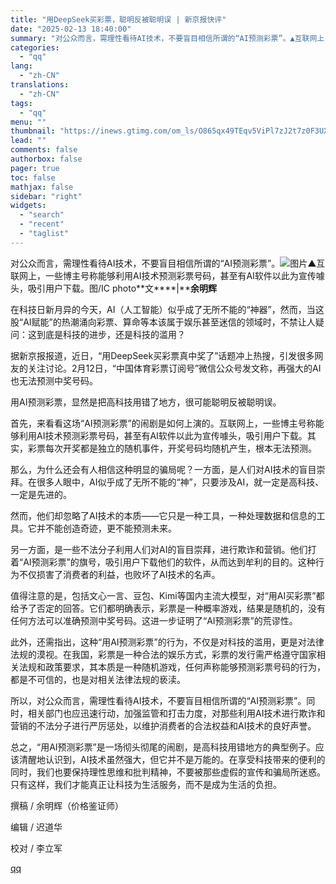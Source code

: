 ```yaml
---
title: "用DeepSeek买彩票，聪明反被聪明误 | 新京报快评"
date: "2025-02-13 18:40:00"
summary: "对公众而言，需理性看待AI技术，不要盲目相信所谓的“AI预测彩票”。▲互联网上，一些博主号称能够利用..."
categories:
  - "qq"
lang:
  - "zh-CN"
translations:
  - "zh-CN"
tags:
  - "qq"
menu: ""
thumbnail: "https://inews.gtimg.com/om_ls/O865qx49TEqv5ViPl7zJ2t7z0F3UXoyd8_OoLtAQGUWLcAA_640360/0"
lead: ""
comments: false
authorbox: false
pager: true
toc: false
mathjax: false
sidebar: "right"
widgets:
  - "search"
  - "recent"
  - "taglist"
---
```


对公众而言，需理性看待AI技术，不要盲目相信所谓的“AI预测彩票”。![图片](https://inews.gtimg.com/om_bt/OfskGe6jC1qoLUAij8ZGz2zAkklFngtMqRMTUAIBd3hK8AA/641)▲互联网上，一些博主号称能够利用AI技术预测彩票号码，甚至有AI软件以此为宣传噱头，吸引用户下载。图/IC photo**文****|****余明辉**

  


在科技日新月异的今天，AI（人工智能）似乎成了无所不能的“神器”，然而，当这股“AI赋能”的热潮涌向彩票、算命等本该属于娱乐甚至迷信的领域时，不禁让人疑问：这到底是科技的进步，还是科技的滥用？

  


据新京报报道，近日，“用DeepSeek买彩票真中奖了”话题冲上热搜，引发很多网友的关注讨论。2月12日，“中国体育彩票订阅号”微信公众号发文称，再强大的AI也无法预测中奖号码。

  


用AI预测彩票，显然是把高科技用错了地方，很可能聪明反被聪明误。

  


首先，来看看这场“AI预测彩票”的闹剧是如何上演的。互联网上，一些博主号称能够利用AI技术预测彩票号码，甚至有AI软件以此为宣传噱头，吸引用户下载。其实，彩票每次开奖都是独立的随机事件，开奖号码均随机产生，根本无法预测。

  


那么，为什么还会有人相信这种明显的骗局呢？一方面，是人们对AI技术的盲目崇拜。在很多人眼中，AI似乎成了无所不能的“神”，只要涉及AI，就一定是高科技、一定是先进的。

  


然而，他们却忽略了AI技术的本质——它只是一种工具，一种处理数据和信息的工具。它并不能创造奇迹，更不能预测未来。

  


另一方面，是一些不法分子利用人们对AI的盲目崇拜，进行欺诈和营销。他们打着“AI预测彩票”的旗号，吸引用户下载他们的软件，从而达到牟利的目的。这种行为不仅损害了消费者的利益，也败坏了AI技术的名声。

  


值得注意的是，包括文心一言、豆包、Kimi等国内主流大模型，对“用AI买彩票”都给予了否定的回答。它们都明确表示，彩票是一种概率游戏，结果是随机的，没有任何方法可以准确预测中奖号码。这进一步证明了“AI预测彩票”的荒谬性。

  


此外，还需指出，这种“用AI预测彩票”的行为，不仅是对科技的滥用，更是对法律法规的漠视。在我国，彩票是一种合法的娱乐方式，彩票的发行需严格遵守国家相关法规和政策要求，其本质是一种随机游戏，任何声称能够预测彩票号码的行为，都是不可信的，也是对相关法律法规的亵渎。

  


所以，对公众而言，需理性看待AI技术，不要盲目相信所谓的“AI预测彩票”。同时，相关部门也应迅速行动，加强监管和打击力度，对那些利用AI技术进行欺诈和营销的不法分子进行严厉惩处，以维护消费者的合法权益和AI技术的良好声誉。

  


总之，“用AI预测彩票”是一场彻头彻尾的闹剧，是高科技用错地方的典型例子。应该清醒地认识到，AI技术虽然强大，但它并不是万能的。在享受科技带来的便利的同时，我们也要保持理性思维和批判精神，不要被那些虚假的宣传和骗局所迷惑。只有这样，我们才能真正让科技为生活服务，而不是成为生活的负担。

  


撰稿 / 余明辉（价格鉴证师）

编辑 / 迟道华

校对 / 李立军

[qq](https://new.qq.com/rain/a/20250213A07HH400)
